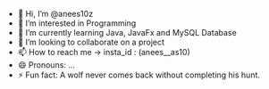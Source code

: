 - 👋 Hi, I’m @anees10z
- 👀 I’m interested in Programming
- 🌱 I’m currently learning Java, JavaFx and MySQL Database
- 💞️ I’m looking to collaborate on a project
- 📫 How to reach me -> insta_id : (anees__as10)
- 😄 Pronouns: ...
- ⚡ Fun fact: A wolf never comes back                 without completing his                  hunt.

<!---
anees10z/anees10z is a ✨ special ✨ repository because its `README.md` (this file) appears on your GitHub profile.
You can click the Preview link to take a look at your changes.
--->
